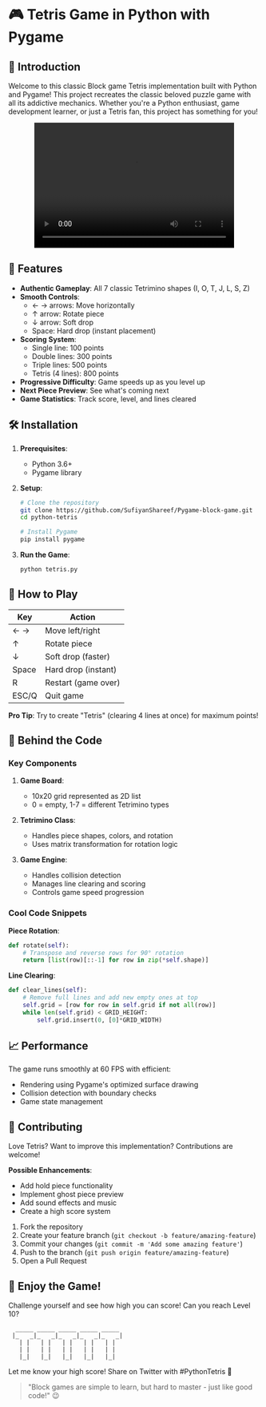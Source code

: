 # 🎮 Tetris Game in Python with Pygame


## 🚀 Introduction

Welcome to this classic Block game Tetris implementation built with Python and Pygame! This project recreates the classic beloved puzzle game with all its addictive mechanics. Whether you're a Python enthusiast, game development learner, or just a Tetris fan, this project has something for you!

<div align="center">
  <video src="https://github.com/user-attachments/assets/57a42781-8fdc-4f4e-a362-e14cb81385f4" width="400" height="250" controls></video>
</div>

  



## 🚀 Features 

- **Authentic Gameplay**: All 7 classic Tetrimino shapes (I, O, T, J, L, S, Z)
- **Smooth Controls**:
  - ← → arrows: Move horizontally
  - ↑ arrow: Rotate piece
  - ↓ arrow: Soft drop
  - Space: Hard drop (instant placement)
- **Scoring System**:
  - Single line: 100 points
  - Double lines: 300 points
  - Triple lines: 500 points
  - Tetris (4 lines): 800 points
- **Progressive Difficulty**: Game speeds up as you level up
- **Next Piece Preview**: See what's coming next
- **Game Statistics**: Track score, level, and lines cleared


## 🛠️ Installation

1. **Prerequisites**:
   - Python 3.6+
   - Pygame library

2. **Setup**:
   ```bash
   # Clone the repository
   git clone https://github.com/SufiyanShareef/Pygame-block-game.git
   cd python-tetris

   # Install Pygame
   pip install pygame
   ```

3. **Run the Game**:
   ```bash
   python tetris.py
   ```

## 🎯 How to Play

| Key          | Action                |
|--------------|-----------------------|
| ← →         | Move left/right       |
| ↑           | Rotate piece          |
| ↓           | Soft drop (faster)    |
| Space       | Hard drop (instant)   |
| R           | Restart (game over)   |
| ESC/Q       | Quit game             |

**Pro Tip**: Try to create "Tetris" (clearing 4 lines at once) for maximum points!

## 🧠 Behind the Code

### Key Components

1. **Game Board**:
   - 10x20 grid represented as 2D list
   - 0 = empty, 1-7 = different Tetrimino types

2. **Tetrimino Class**:
   - Handles piece shapes, colors, and rotation
   - Uses matrix transformation for rotation logic

3. **Game Engine**:
   - Handles collision detection
   - Manages line clearing and scoring
   - Controls game speed progression

### Cool Code Snippets

**Piece Rotation**:
```python
def rotate(self):
    # Transpose and reverse rows for 90° rotation
    return [list(row)[::-1] for row in zip(*self.shape)]
```

**Line Clearing**:
```python
def clear_lines(self):
    # Remove full lines and add new empty ones at top
    self.grid = [row for row in self.grid if not all(row)]
    while len(self.grid) < GRID_HEIGHT:
        self.grid.insert(0, [0]*GRID_WIDTH)
```

## 📈 Performance

The game runs smoothly at 60 FPS with efficient:
- Rendering using Pygame's optimized surface drawing
- Collision detection with boundary checks
- Game state management

## 🤝 Contributing

Love Tetris? Want to improve this implementation? Contributions are welcome!

**Possible Enhancements**:
- Add hold piece functionality
- Implement ghost piece preview
- Add sound effects and music
- Create a high score system

1. Fork the repository
2. Create your feature branch (`git checkout -b feature/amazing-feature`)
3. Commit your changes (`git commit -m 'Add some amazing feature'`)
4. Push to the branch (`git push origin feature/amazing-feature`)
5. Open a Pull Request


## 🎉 Enjoy the Game!

Challenge yourself and see how high you can score! Can you reach Level 10?

```
  _____ _____ _____ _____ _____ 
 |_   _|_   _|_   _|_   _|_   _|
   | |   | |   | |   | |   | |  
   | |   | |   | |   | |   | |  
   |_|   |_|   |_|   |_|   |_|  
```

Let me know your high score! Share on Twitter with #PythonTetris 🚀

> "Block games are simple to learn, but hard to master - just like good code!" 😉
